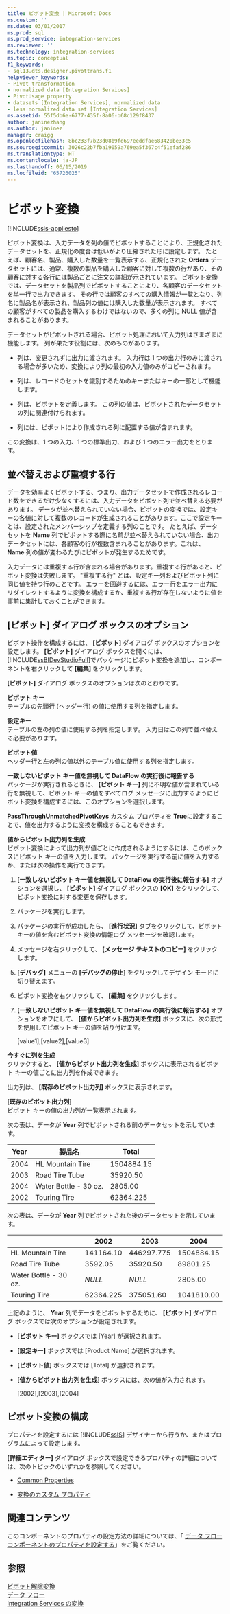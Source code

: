 ```yaml
---
title: ピボット変換 | Microsoft Docs
ms.custom: ''
ms.date: 03/01/2017
ms.prod: sql
ms.prod_service: integration-services
ms.reviewer: ''
ms.technology: integration-services
ms.topic: conceptual
f1_keywords:
- sql13.dts.designer.pivottrans.f1
helpviewer_keywords:
- Pivot transformation
- normalized data [Integration Services]
- PivotUsage property
- datasets [Integration Services], normalized data
- less normalized data set [Integration Services]
ms.assetid: 55f5db6e-6777-435f-8a06-b68c129f8437
author: janinezhang
ms.author: janinez
manager: craigg
ms.openlocfilehash: 8bc233f7b23d08b9fd697eeddfae683420be33c5
ms.sourcegitcommit: 3026c22b7fba19059a769ea5f367c4f51efaf286
ms.translationtype: HT
ms.contentlocale: ja-JP
ms.lasthandoff: 06/15/2019
ms.locfileid: "65726025"
---
```

# <a name="pivot-transformation"></a>ピボット変換

[!INCLUDE[ssis-appliesto](../../../includes/ssis-appliesto-ssvrpluslinux-asdb-asdw-xxx.md)]


  ピボット変換は、入力データを列の値でピボットすることにより、正規化されたデータセットを、正規化の度合は低いがより圧縮された形に設定します。 たとえば、顧客名、製品、購入した数量を一覧表示する、正規化された **Orders** データセットには、通常、複数の製品を購入した顧客に対して複数の行があり、その顧客に対する各行には製品ごとに注文の詳細が示されています。 ピボット変換では、データセットを製品列でピボットすることにより、各顧客のデータセットを単一行で出力できます。 その行では顧客のすべての購入情報が一覧となり、列名に製品名が表示され、製品列の値には購入した数量が表示されます。 すべての顧客がすべての製品を購入するわけではないので、多くの列に NULL 値が含まれることがあります。  
  
 データセットがピボットされる場合、ピボット処理において入力列はさまざまに機能します。 列が果たす役割には、次のものがあります。  
  
-   列は、変更されずに出力に渡されます。 入力行は 1 つの出力行のみに渡される場合が多いため、変換により列の最初の入力値のみがコピーされます。  
  
-   列は、レコードのセットを識別するためのキーまたはキーの一部として機能します。  
  
-   列は、ピボットを定義します。 この列の値は、ピボットされたデータセットの列に関連付けられます。  
  
-   列には、ピボットにより作成される列に配置する値が含まれます。  
  
 この変換は、1 つの入力、1 つの標準出力、および 1 つのエラー出力をとります。  
  
## <a name="sort-and-duplicate-rows"></a>並べ替えおよび重複する行  
 データを効率よくピボットする、つまり、出力データセットで作成されるレコード数をできるだけ少なくするには、入力データをピボット列で並べ替える必要があります。 データが並べ替えられていない場合、ピボットの変換では、設定キーの各値に対して複数のレコードが生成されることがあります。ここで設定キーとは、設定されたメンバーシップを定義する列のことです。 たとえば、データセットを **Name** 列でピボットする際に名前が並べ替えられていない場合、出力データセットには、各顧客の行が複数含まれることがあります。これは、 **Name** 列の値が変わるたびにピボットが発生するためです。  
  
 入力データには重複する行が含まれる場合があります。重複する行があると、ピボット変換は失敗します。 "重複する行" とは、設定キー列およびピボット列に同じ値を持つ行のことです。 エラーを回避するには、エラー行をエラー出力にリダイレクトするように変換を構成するか、重複する行が存在しないように値を事前に集計しておくことができます。  
  
##  <a name="options"></a> [ピボット] ダイアログ ボックスのオプション  
 ピボット操作を構成するには、 **[ピボット]** ダイアログ ボックスのオプションを設定します。 **[ピボット]** ダイアログ ボックスを開くには、 [!INCLUDE[ssBIDevStudioFull](../../../includes/ssbidevstudiofull-md.md)]でパッケージにピボット変換を追加し、コンポーネントを右クリックして **[編集]** をクリックします。  
  
 **[ピボット]** ダイアログ ボックスのオプションは次のとおりです。  
  
 **ピボット キー**  
 テーブルの先頭行 (ヘッダー行) の値に使用する列を指定します。  
  
 **設定キー**  
 テーブルの左の列の値に使用する列を指定します。 入力日はこの列で並べ替える必要があります。  
  
 **ピボット値**  
 ヘッダー行と左の列の値以外のテーブル値に使用する列を指定します。  
  
 **一致しないピボット キー値を無視して DataFlow の実行後に報告する**  
 パッケージが実行されるときに、 **[ピボット キー]** 列に不明な値が含まれている行を無視して、ピボット キーの値をすべてログ メッセージに出力するようにピボット変換を構成するには、このオプションを選択します。  
  
 **PassThroughUnmatchedPivotKeys** カスタム プロパティを **True**に設定することで、値を出力するように変換を構成することもできます。  
  
 **値からピボット出力列を生成**  
 ピボット変換によって出力列が値ごとに作成されるようにするには、このボックスにピボット キーの値を入力します。 パッケージを実行する前に値を入力するか、または次の操作を実行できます。  
  
1.  **[一致しないピボット キー値を無視して DataFlow の実行後に報告する]** オプションを選択し、 **[ピボット]** ダイアログ ボックスの **[OK]** をクリックして、ピボット変換に対する変更を保存します。  
  
2.  パッケージを実行します。  
  
3.  パッケージの実行が成功したら、 **[進行状況]** タブをクリックして、ピボット キーの値を含むピボット変換の情報ログ メッセージを確認します。  
  
4.  メッセージを右クリックして、 **[メッセージ テキストのコピー]** をクリックします。  
  
5.  **[デバッグ]** メニューの **[デバッグの停止]** をクリックしてデザイン モードに切り替えます。  
  
6.  ピボット変換を右クリックして、 **[編集]** をクリックします。  
  
7.  **[一致しないピボット キー値を無視して DataFlow の実行後に報告する]** オプションをオフにして、 **[値からピボット出力列を生成]** ボックスに、次の形式を使用してピボット キーの値を貼り付けます。  
  
     [value1],[value2],[value3]  
  
 **今すぐに列を生成**  
 クリックすると、 **[値からピボット出力列を生成]** ボックスに表示されるピボット キーの値ごとに出力列を作成できます。  
  
 出力列は、 **[既存のピボット出力列]** ボックスに表示されます。  
  
 **[既存のピボット出力列]**  
 ピボット キーの値の出力列が一覧表示されます。  
  
 次の表は、データが **Year** 列でピボットされる前のデータセットを示しています。  
  
|Year|製品名|Total|  
|----------|------------------|-----------|  
|2004|HL Mountain Tire|1504884.15|  
|2003|Road Tire Tube|35920.50|  
|2004|Water Bottle - 30 oz.|2805.00|  
|2002|Touring Tire|62364.225|  
  
 次の表は、データが **Year** 列でピボットされた後のデータセットを示しています。  
  
||2002|2003|2004|  
|-|----------|----------|----------|  
|HL Mountain Tire|141164.10|446297.775|1504884.15|  
|Road Tire Tube|3592.05|35920.50|89801.25|  
|Water Bottle - 30 oz.|*NULL*|*NULL*|2805.00|  
|Touring Tire|62364.225|375051.60|1041810.00|  
  
 上記のように、 **Year** 列でデータをピボットするために、 **[ピボット]** ダイアログ ボックスでは次のオプションが設定されます。  
  
-   **[ピボット キー]** ボックスでは [Year] が選択されます。  
  
-   **[設定キー]** ボックスでは [Product Name] が選択されます。  
  
-   **[ピボット値]** ボックスでは [Total] が選択されます。  
  
-   **[値からピボット出力列を生成]** ボックスには、次の値が入力されます。  
  
     [2002],[2003],[2004]  
  
## <a name="configuration-of-the-pivot-transformation"></a>ピボット変換の構成  
 プロパティを設定するには [!INCLUDE[ssIS](../../../includes/ssis-md.md)] デザイナーから行うか、またはプログラムによって設定します。  
  
 **[詳細エディター]** ダイアログ ボックスで設定できるプロパティの詳細については、次のトピックのいずれかを参照してください。  
  
-   [Common Properties](https://msdn.microsoft.com/library/51973502-5cc6-4125-9fce-e60fa1b7b796)  
  
-   [変換のカスタム プロパティ](../../../integration-services/data-flow/transformations/transformation-custom-properties.md)  
  
## <a name="related-content"></a>関連コンテンツ  
 このコンポーネントのプロパティの設定方法の詳細については、「 [データ フロー コンポーネントのプロパティを設定する](../../../integration-services/data-flow/set-the-properties-of-a-data-flow-component.md)」をご覧ください。  
  
## <a name="see-also"></a>参照  
 [ピボット解除変換](../../../integration-services/data-flow/transformations/unpivot-transformation.md)   
 [データ フロー](../../../integration-services/data-flow/data-flow.md)   
 [Integration Services の変換](../../../integration-services/data-flow/transformations/integration-services-transformations.md)  
  
  
